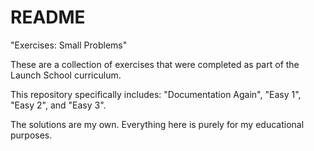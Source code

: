 # README #

"Exercises: Small Problems"

These are a collection of exercises that were completed as part of the Launch School curriculum.

This repository specifically includes: "Documentation Again", "Easy 1", "Easy 2", and "Easy 3".

The solutions are my own. Everything here is purely for my educational purposes.
